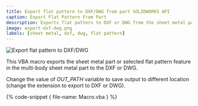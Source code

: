 ```yaml
---
title: Export flat pattern to DXF/DWG from part SOLIDWORKS API
caption: Export Flat Pattern From Part
description: Exports flat pattern to DXF or DWG from the sheet metal part document
image: export-dxf-dwg.png
labels: [sheet metal, dxf, dwg, flat pattern]
---
```

![Export flat pattern to DXF/DWG](export-dxf-dwg.png)

This VBA macro exports the sheet metal part or selected flat pattern feature in the multi-body sheet metal part to the DXF or DWG.

Change the value of *OUT_PATH* variable to save output to different location (change the extension to export to DXF or DWG).

{% code-snippet { file-name: Macro.vba } %}
